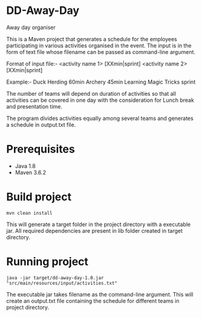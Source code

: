 # DD-Away-Day
Away day organiser

This is a Maven project that generates a schedule for the employees participating in various activities organised in the event. The input is in the form of text file whose filename can be passed as command-line argument.

Format of input file:-
<activity name 1> [XXmin|sprint]
<activity name 2> [XXmin|sprint]
  
Example:-
Duck Herding 60min
Archery 45min
Learning Magic Tricks sprint

The number of teams will depend on duration of activities so that all activities can be covered in one day with the consideration for Lunch break and presentation time.

The program divides activities equally among several teams and generates a schedule in output.txt file. 

Prerequisites
===========================
* Java 1.8
* Maven 3.6.2

Build project
===========================
```
mvn clean install
```

This will generate a target folder in the project directory with a executable jar. All required dependencies are present in lib folder created in target directory.

Running project
===========================

```
java -jar target/dd-away-day-1.0.jar "src/main/resources/input/activities.txt"
```
The executable jar takes filename as the command-line argument.
This will create an output.txt file containing the schedule for different teams in project directory.
